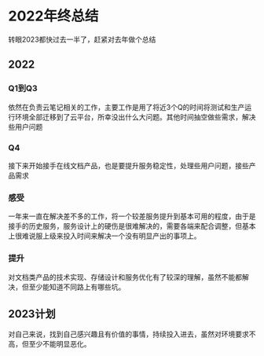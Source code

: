 # 2022年终总结
转眼2023都快过去一半了，赶紧对去年做个总结

## 2022
### Q1到Q3
依然在负责云笔记相关的工作，主要工作是用了将近3个Q的时间将测试和生产运行环境全部迁移到了云平台，所幸没出什么大问题。其他时间抽空做些需求，解决些用户问题

### Q4
接下来开始接手在线文档产品，也是要提升服务稳定性，处理些用户问题，接些产品需求

### 感受
一年来一直在解决差不多的工作，将一个较差服务提升到基本可用的程度，由于是接手的历史服务，服务设计上的硬伤是很难解决的，需要各端来配合调整，但基本上很难说服上级来投入时间来解决一个没有明显产出的事项上。

### 提升
对文档类产品的技术实现、存储设计和服务优化有了较深的理解，虽然不能都解决，但至少能知道不同路上有哪些坑。

## 2023计划
对自己来说，找到自己感兴趣且有价值的事情，持续投入进去，虽然对环境要求不高，但至少不能明显恶化。
